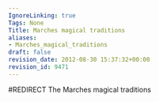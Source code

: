```yaml
---
IgnoreLinking: true
Tags: None
Title: Marches magical traditions
aliases:
- Marches_magical_traditions
draft: false
revision_date: 2012-08-30 15:37:32+00:00
revision_id: 9471
---
```


#REDIRECT The Marches magical traditions